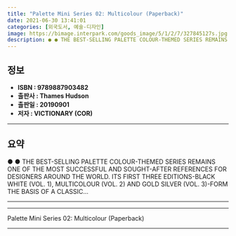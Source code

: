 ```yaml
---
title: "Palette Mini Series 02: Multicolour (Paperback)"
date: 2021-06-30 13:41:01
categories: [외국도서, 예술-디자인]
image: https://bimage.interpark.com/goods_image/5/1/2/7/327845127s.jpg
description: ● ● THE BEST-SELLING PALETTE COLOUR-THEMED SERIES REMAINS ONE OF THE MOST SUCCESSFUL AND SOUGHT-AFTER REFERENCES FOR DESIGNERS AROUND THE WORLD. ITS FIRST THR
---
```


## **정보**

- **ISBN : 9789887903482**
- **출판사 : Thames   Hudson**
- **출판일 : 20190901**
- **저자 : VICTIONARY (COR)**

------



## **요약**

●  ●  THE BEST-SELLING PALETTE COLOUR-THEMED SERIES REMAINS ONE OF THE MOST SUCCESSFUL AND SOUGHT-AFTER REFERENCES FOR DESIGNERS AROUND THE WORLD. ITS FIRST THREE EDITIONS-BLACK  WHITE (VOL. 1), MULTICOLOUR (VOL. 2) AND GOLD  SILVER (VOL. 3)-FORM THE BASIS OF A CLASSIC... 

------



------


Palette Mini Series 02: Multicolour (Paperback) 

------


